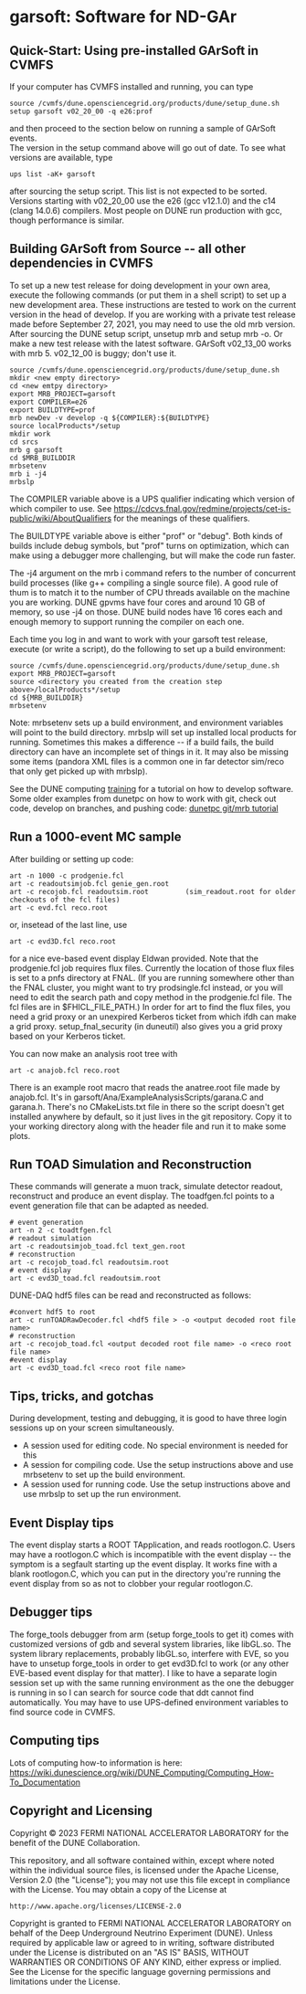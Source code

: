 # garsoft: Software for ND-GAr

## Quick-Start: Using pre-installed GArSoft in CVMFS

If your computer has CVMFS installed and running, you can type

```
source /cvmfs/dune.opensciencegrid.org/products/dune/setup_dune.sh
setup garsoft v02_20_00 -q e26:prof
```

and then proceed to the section below on running a sample of GArSoft events.  
The version in the setup command above will go out of date. To see what versions are available, type

```
ups list -aK+ garsoft
```

after sourcing the setup script. This list is not expected to be sorted.  Versions starting with v02_20_00 use the e26 (gcc v12.1.0) and the c14 (clang 14.0.6) compilers.  Most people on DUNE run production with gcc, though performance is similar.


## Building GArSoft from Source -- all other dependencies in CVMFS

To set up a new test release for doing development in your own area, execute the following commands (or put them in a shell script) to set up a new development area.  These instructions are tested to work on the current version in the head of develop. If you are working with a private test release made before September 27, 2021, you may need to use the old mrb version.  After sourcing the DUNE setup script, unsetup mrb and setup mrb -o.  Or make a new test release with the latest software.  GArSoft v02_13_00 works with mrb 5.  v02_12_00 is buggy; don't use it.

```
source /cvmfs/dune.opensciencegrid.org/products/dune/setup_dune.sh
mkdir <new empty directory>
cd <new emtpy directory>
export MRB_PROJECT=garsoft
export COMPILER=e26
export BUILDTYPE=prof
mrb newDev -v develop -q ${COMPILER}:${BUILDTYPE}
source localProducts*/setup
mkdir work
cd srcs
mrb g garsoft
cd $MRB_BUILDDIR
mrbsetenv
mrb i -j4
mrbslp
```

The COMPILER variable above is a UPS qualifier indicating which version of which compiler to use. See https://cdcvs.fnal.gov/redmine/projects/cet-is-public/wiki/AboutQualifiers for the meanings of these qualifiers.

The BUILDTYPE variable above is either "prof" or "debug". Both kinds of builds include debug symbols, but "prof" turns on optimization, which can make using a debugger more challenging, but will make the code run faster.

The -j4 argument on the mrb i command refers to the number of concurrent build processes (like g++ compiling a single source file).  A good rule of thum is to match it to the number of CPU threads available on the machine you are working.  DUNE gpvms have four cores and around 10 GB of memory, so use -j4 on those.  DUNE build nodes have 16 cores each and enough memory to support running the compiler on each one.

Each time you log in and want to work with your garsoft test release, execute (or write a script), do the following to set up a build environment:

```
source /cvmfs/dune.opensciencegrid.org/products/dune/setup_dune.sh
export MRB_PROJECT=garsoft
source <directory you created from the creation step above>/localProducts*/setup
cd ${MRB_BUILDDIR}
mrbsetenv
```

Note: mrbsetenv sets up a build environment, and environment variables will point to the build directory. mrbslp will set up installed local products for running. Sometimes this makes a difference -- if a build fails, the build directory can have an incomplete set of things in it. It may also be missing some items (pandora XML files is a common one in far detector sim/reco that only get picked up with mrbslp).

See the DUNE computing [training](https://dune.github.io/computing-basics/) for a tutorial on how to develop software.  Some older examples from dunetpc on how to work with git, check out code, develop on branches, and pushing code: [dunetpc git/mrb tutorial](https://cdcvs.fnal.gov/redmine/projects/dunetpc/wiki/_Tutorial_)

## Run a 1000-event MC sample 

After building or setting up code:

```
art -n 1000 -c prodgenie.fcl
art -c readoutsimjob.fcl genie_gen.root
art -c recojob.fcl readoutsim.root         (sim_readout.root for older checkouts of the fcl files)
art -c evd.fcl reco.root
```

or, insetead of the last line, use

```
art -c evd3D.fcl reco.root
```

for a nice eve-based event display Eldwan provided. Note that the prodgenie.fcl job requires flux files. Currently the location of those flux files is set to a pnfs directory at FNAL. (If you are running somewhere other than the FNAL cluster, you might want to try prodsingle.fcl instead, or you will need to edit the search path and copy method in the prodgenie.fcl file. The fcl files are in $FHICL_FILE_PATH.)  In order for art to find the flux files, you need a grid proxy or an unexpired Kerberos ticket from which ifdh can make a grid proxy.  setup_fnal_security (in duneutil) also gives you a grid proxy based on your Kerberos ticket.

You can now make an analysis root tree with

```
art -c anajob.fcl reco.root
```

There is an example root macro that reads the anatree.root file made by anajob.fcl. It's in garsoft/Ana/ExampleAnalysisScripts/garana.C and garana.h. There's no CMakeLists.txt file in there so the script doesn't get installed anywhere by default, so it just lives in the git repository. Copy it to your working directory along with the header file and run it to make some plots.

## Run TOAD Simulation and Reconstruction
These commands will generate a muon track, simulate detector readout, reconstruct and produce an event display. The toadfgen.fcl points to a event generation file that can be adapted as needed.

```
# event generation
art -n 2 -c toadtfgen.fcl
# readout simulation
art -c readoutsimjob_toad.fcl text_gen.root
# reconstruction
art -c recojob_toad.fcl readoutsim.root
# event display
art -c evd3D_toad.fcl readoutsim.root
```

DUNE-DAQ hdf5 files can be read and reconstructed as follows:

```
#convert hdf5 to root
art -c runTOADRawDecoder.fcl <hdf5 file > -o <output decoded root file name>
# reconstruction
art -c recojob_toad.fcl <output decoded root file name> -o <reco root file name>
#event display
art -c evd3D_toad.fcl <reco root file name>
```

## Tips, tricks, and gotchas

During development, testing and debugging, it is good to have three login sessions up on your screen simultaneously.

* A session used for editing code. No special environment is needed for this
* A session for compiling code. Use the setup instructions above and use mrbsetenv to set up the build environment.
* A session used for running code. Use the setup instructions above and use mrbslp to set up the run environment.

## Event Display tips
The event display starts a ROOT TApplication, and reads rootlogon.C. Users may have a rootlogon.C which is incompatible with the event display -- the symptom is a segfault starting up the event display. It works fine with a blank rootlogon.C, which you can put in the directory you're running the event display from so as not to clobber your regular rootlogon.C.

## Debugger tips
The forge_tools debugger from arm (setup forge_tools to get it) comes with customized versions of gdb and several system libraries, like libGL.so. The system library replacements, probably libGL.so, interfere with EVE, so you have to unsetup forge_tools in order to get evd3D.fcl to work (or any other EVE-based event display for that matter). I like to have a separate login session set up with the same running environment as the one the debugger is running in so I can search for source code that ddt cannot find automatically. You may have to use UPS-defined environment variables to find source code in CVMFS.

## Computing tips
Lots of computing how-to information is here: https://wiki.dunescience.org/wiki/DUNE_Computing/Computing_How-To_Documentation

## Copyright and Licensing
Copyright © 2023 FERMI NATIONAL ACCELERATOR LABORATORY for the benefit of the DUNE Collaboration.

This repository, and all software contained within, except where noted within the individual source files, is licensed under
the Apache License, Version 2.0 (the "License"); you may not use this
file except in compliance with the License. You may obtain a copy of
the License at

    http://www.apache.org/licenses/LICENSE-2.0

Copyright is granted to FERMI NATIONAL ACCELERATOR LABORATORY on behalf
of the Deep Underground Neutrino Experiment (DUNE). Unless required by
applicable law or agreed to in writing, software distributed under the
License is distributed on an "AS IS" BASIS, WITHOUT WARRANTIES OR
CONDITIONS OF ANY KIND, either express or implied. See the License for
the specific language governing permissions and limitations under the
License.
